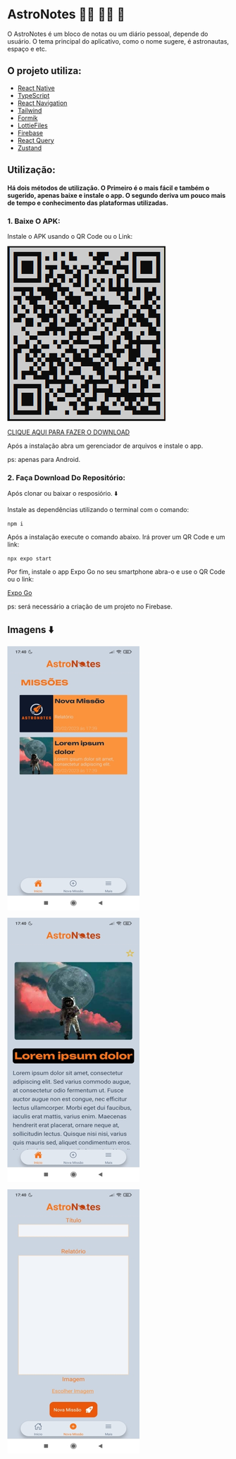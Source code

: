 # AstroNotes :man_astronaut: :woman_astronaut: :rocket:

O AstroNotes é um bloco de notas ou um diário pessoal, depende do usuário. O tema principal do aplicativo, como o nome sugere, é astronautas, espaço e etc.

## O projeto utiliza:

- [React Native](https://reactnative.dev/)
- [TypeScript](https://www.typescriptlang.org/)
- [React Navigation](https://reactnavigation.org/)
- [Tailwind](https://tailwindcss.com/)
- [Formik](https://formik.org/)
- [LottieFiles](https://lottiefiles.com/)
- [Firebase](https://firebase.google.com/?hl=pt)
- [React Query](https://react-query-v3.tanstack.com/)
- [Zustand](https://zustand-demo.pmnd.rs/)

## Utilização:

#### Há dois métodos de utilização. O Primeiro é o mais fácil e também o sugerido, apenas baixe e instale o app. O segundo deriva um pouco mais de tempo e conhecimento das plataformas utilizadas.

### 1. Baixe O APK:

Instale o APK usando o QR Code ou o Link:

![QR Code APK](./app/assets/git_pictures/apk-qrcode.png)

[CLIQUE AQUI PARA FAZER O DOWNLOAD](https://expo.dev/artifacts/eas/aqGHhwZEm6ff3MKqraRZo.apk)

Após a instalação abra um gerenciador de arquivos e instale o app.

ps: apenas para Android.

### 2. Faça Download Do Repositório:

Após clonar ou baixar o resposiório. :arrow_down:

Instale as dependências utilizando o terminal com o comando:

`npm i`

Após a instalação execute o comando abaixo. Irá prover um QR Code e um link:

`npx expo start`

Por fim, instale o app Expo Go no seu smartphone abra-o e use o QR Code ou o link:

[Expo Go](https://expo.dev/client)

ps: será necessário a criação de um projeto no Firebase.

## Imagens :arrow_down:

![Imagem Astronotes 1](./app/assets/git_pictures/astronotes-1.jpg)

![Imagem Astronotes 2](./app/assets/git_pictures/astronotes-2.jpg)

![Imagem Astronotes 3](./app/assets/git_pictures/astronotes-3.jpg)
